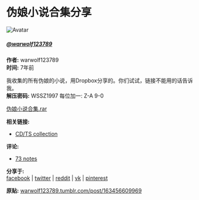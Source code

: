 # 伪娘小说合集分享

![Avatar](https://api.tumblr.com/v2/blog/warwolf123789.tumblr.com/avatar/64)

##### [@warwolf123789](https://www.tumbex.com/warwolf123789.tumblr/posts)

**作者:** warwolf123789  
**时间:** 7年前  

我收集的所有伪娘的小说，用Dropbox分享的。你们试试，链接不能用的话告诉我。  
**解压密码:** WSSZ1997 每位加一: Z-A 9-0

[伪娘小说合集.rar](https://www.dropbox.com/s/dkbjly3methabve/%E4%BC%AA%E5%A8%98%E5%B0%8F%E8%AF%B4%E5%90%88%E9%9B%86.rar?dl=0)

**相关链接:**  
- [CD/TS collection](/tuizihulituzi-deactivated201708.tumblr/post/163432890607 "Not found")

**评论:**  
- [73 notes](/warwolf123789.tumblr/post/163456609969/伪娘小说合集rar)

**分享于:**  
[facebook](#) | [twitter](#) | [reddit](#) | [vk](#) | [pinterest](#)  

**原贴:** [warwolf123789.tumblr.com/post/163456609969](//warwolf123789.tumblr.com/post/163456609969)
<!-- tcd_original_link https://www.tumbex.com/warwolf123789.tumblr/post/163456609969 -->
